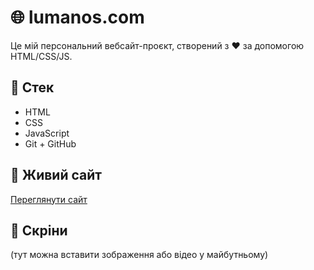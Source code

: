 # 🌐 lumanos.com

Це мій персональний вебсайт-проєкт, створений з ❤️ за допомогою HTML/CSS/JS.

## 🚀 Стек
- HTML
- CSS
- JavaScript
- Git + GitHub

## 🔗 Живий сайт
[Переглянути сайт](https://твій-нік.github.io/lumanos.com/)

## 📸 Скріни
(тут можна вставити зображення або відео у майбутньому)

